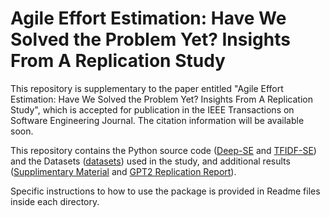# Agile Effort Estimation: Have We Solved the Problem Yet? Insights From A Replication Study

This repository is supplementary to the paper entitled "Agile Effort Estimation: Have We Solved the Problem Yet? Insights From A Replication Study", which is accepted for publication in the IEEE Transactions on Software Engineering Journal. The citation information will be available soon. 

This repository contains the Python source code ([Deep-SE](Deep-SE) and [TFIDF-SE](TFIDF-SE)) and the Datasets ([datasets](datasets)) used in the study, and additional results ([Supplimentary Material]("OnlineAppendix/AgileEffortEstimation_HaveWeSolvedTheProblemYet_InsightsFromAReplicationStudy_SupplementaryMaterial.pdf") and [GPT2 Replication Report]("OnlineAppendix/GPT2SP_Replication_Report.pdf")).

Specific instructions to how to use the package is provided in Readme files inside each directory. 
